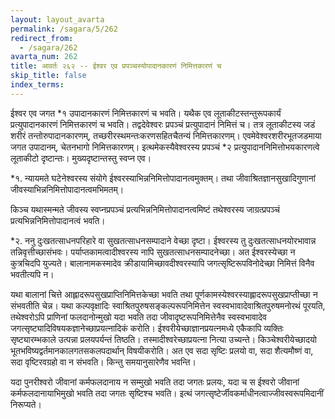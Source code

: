 ```yaml
---
layout: layout_avarta
permalink: /sagara/5/262
redirect_from:
  - /sagara/262
avarta_num: 262
title: आवर्तः २६२ -- ईश्वर एव प्रपञ्चस्योपादानकारणं निमित्तकारणं च
skip_title: false
index_terms: 
---
```


ईश्वर एव जगत *१ उपादानकारणं निमित्तकारणं च भवति। यथैक एव
लूताकीटस्तन्तुरूपकार्यं प्रत्युपादानकारणं निमित्तकारणं च भवति।
तद्वदेवेश्वरः प्रपञ्चं प्रत्युपादानं निमित्तं च। तत्र लूताकीटस्य जडं शरीरं
तन्तोरुपादानकारणम्, तच्छरीरस्थमन्तःकरणसहितचैतन्यं निमित्तकारणम्।
एवमेवेश्वरशरीरभूतजडमाया जगत उपादानम्, चेतनभागो निमित्तकारणम्।
इत्थमेकस्यैवेश्वरस्य प्रपञ्चं *२ प्रत्युपादाननिमित्तोभयकारणत्वे लूताकीटो दृष्टान्तः।
मुख्यदृष्टान्तस्तु स्वप्न एव।

<div class="footnote" markdown="1">

*१. न्यायमते घटेनेश्वरस्य संयोगे ईश्वरस्याभिन्ननिमित्तोपादानत्वमुक्तम्। तथा
जीवाश्रितज्ञानसुखादिगुणानां जीवस्याभिन्ननिमित्तोपादानत्वमभिमतम्।

किञ्च यथास्मन्मते जीवस्य स्वप्नप्रपञ्चं प्रत्यभिन्ननिमित्तोपादानत्वमिष्टं तथेश्वरस्य
जाग्रत्प्रपञ्चं प्रत्यभिन्ननिमित्तोपादानत्वं भवति।

*२. ननु दुःखतत्साधनपरिहारे वा सुखतत्साधनसम्पादाने वेच्छा दृष्टा। ईश्वरस्य तु
दुःखतत्साधनयोरभावान्न तन्निवृत्तीच्छासंभवः। पर्याप्तकामत्वादीश्वरस्य नापि सुखतत्साधनसम्पादनेच्छा। अत ईश्वरस्येच्छा न कुत्रचिदपि युज्यते। बालानामकस्मादेव
क्रीडायामिच्छावदीश्वरस्यापि जगत्सृष्टिरूपविनोदेच्छा निमित्तं विनैव भवतीत्यपि न।

यथा बालानां चित्ते आह्लादरूपसुखप्राप्तिनिमित्तकेच्छा भवति तथा पूर्णकामस्येश्वरस्याह्लादरूपसुखप्राप्तीच्छा न संभवतीति चेन्न। यथा कल्पवृक्षादिः स्वाश्रितपुरुषसङ्कल्परूपनिमित्तेन स्वस्वभावादेवाश्रितपुरुषमनोरथं पूरयति, तथेश्वरोऽपि प्राणिनां
फलदानोन्मुखो यदा भवति तदा जीवादृष्टरूपनिमित्तेनैव स्वस्वभावादेव जगत्सृष्ट्यादिविषयकज्ञानेच्छाप्रयत्नादिकं करोति। ईश्वरीयेच्छाज्ञानप्रयत्नमध्ये एकैकापि व्यक्तिः सृष्ट्यारम्भकाले उत्पन्ना प्रलयपर्यन्तं तिष्ठति। तस्मादीश्वरेच्छाप्रयत्ना नित्या उच्यन्ते। किञ्चेश्वरीयेच्छादयो भूतभविष्यद्वर्तमानकालगतसकलपदार्थान् विषयीकरोति। अत एव सदा
सृष्टिः प्रलयो वा, सदा शैत्यमौष्णं वा, सदा वृष्टिरवग्रहो वा न संभवति। किन्तु
समयानुसारेणैव भवन्ति।
</div>

यदा पुनरीश्वरो जीवानां कर्मफलदानाय न सम्मुखो भवति तदा जगतः
प्रलयः, यदा च स ईश्वरो जीवानां कर्मफलदानायाभिमुखो भवति तदा
जगतः सृष्टिश्च भवति। इत्थं जगत्सृष्टेर्जीवकर्माधीनत्वाज्जीवस्वरूपमिदानीं
निरूप्यते।
